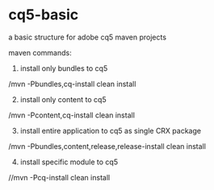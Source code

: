 cq5-basic
=========

a basic structure for adobe cq5 maven projects

maven commands:

1) install only bundles to cq5

<project-root>/mvn -Pbundles,cq-install clean install


2) install only content to cq5

<project-root>/mvn -Pcontent,cq-install clean install


3) install entire application to cq5 as single CRX package

<project-root>/mvn -Pbundles,content,release,release-install clean install


4) install specific module to cq5

<project-root>/<module>/mvn -Pcq-install clean install
